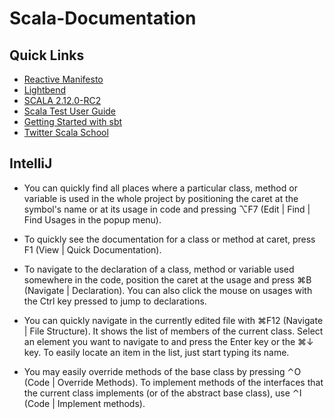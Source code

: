 # Scala-Documentation

## Quick Links
 * [Reactive Manifesto](http://www.reactivemanifesto.org/)
 * [Lightbend](https://www.lightbend.com/account)
 * [SCALA 2.12.0-RC2](http://scala-lang.org/news/2.12.0-RC2)
 * [Scala Test User Guide](http://www.scalatest.org/user_guide/selecting_a_style)
 * [Getting Started with sbt](http://www.scala-sbt.org/0.13/docs/Getting-Started.html)
 * [Twitter Scala School](http://twitter.github.io/scala_school/)

## IntelliJ
 - You can quickly find all places where a particular class, method or variable is used in the whole project by positioning the caret at the symbol's name or at its usage in code and pressing ⌥F7 (Edit | Find | Find Usages in the popup menu).
 
 - To quickly see the documentation for a class or method at caret, press F1 (View | Quick Documentation).
 
 - To navigate to the declaration of a class, method or variable used somewhere in the code, position the caret at the usage and press ⌘B (Navigate | Declaration). You can also click the mouse on usages with the Ctrl key pressed to jump to declarations.
 
 - You can quickly navigate in the currently edited file with ⌘F12 (Navigate | File Structure). It shows the list of members of the current class. Select an element you want to navigate to and press the Enter key or the ⌘↓ key.  To easily locate an item in the list, just start typing its name.
 
 - You may easily override methods of the base class by pressing ⌃O (Code | Override Methods).  To implement methods of the interfaces that the current class implements (or of the abstract base class), use ⌃I (Code | Implement methods).
